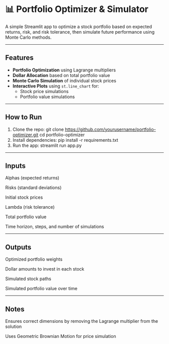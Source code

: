# 📊 Portfolio Optimizer & Simulator

A simple Streamlit app to optimize a stock portfolio based on expected returns, risk, and risk tolerance, then simulate future performance using Monte Carlo methods.

---

## Features

- **Portfolio Optimization** using Lagrange multipliers
- **Dollar Allocation** based on total portfolio value
- **Monte Carlo Simulation** of individual stock prices
- **Interactive Plots** using `st.line_chart` for:
  - Stock price simulations
  - Portfolio value simulations

---

## How to Run

1. Clone the repo:
   git clone https://github.com/yourusername/portfolio-optimizer.git
   cd portfolio-optimizer
2. Install dependencies:
    pip install -r requirements.txt
3. Run the app:
    streamlit run app.py

---
## Inputs

Alphas (expected returns)

Risks (standard deviations)

Initial stock prices

Lambda (risk tolerance)

Total portfolio value

Time horizon, steps, and number of simulations

---
## Outputs
Optimized portfolio weights

Dollar amounts to invest in each stock

Simulated stock paths

Simulated portfolio value over time

---
## Notes
Ensures correct dimensions by removing the Lagrange multiplier from the solution

Uses Geometric Brownian Motion for price simulation